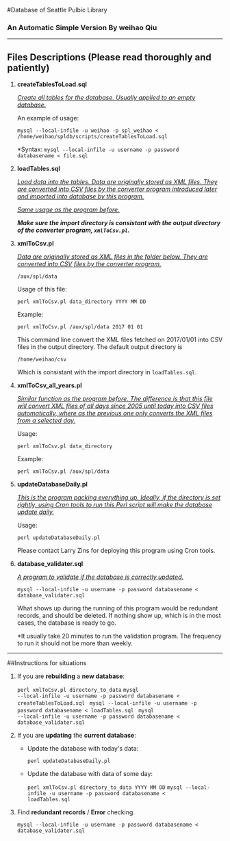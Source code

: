 #Database of Seattle Pulbic Library
### An Automatic Simple Version By weihao Qiu

___

## Files Descriptions (Please read thoroughly and patiently)
1. <b> createTablesToLoad.sql </b>

	<i><u>Create all tables for the database. Usually applied to an empty database.</u></i> 
	
	An example of usage:
	
	<code>mysql --local-infile -u weihao -p spl_weihao < /home/weihao/spldb/scripts/createTablesToLoad.sql</code>
	
	*Syntax:
	<code>mysql --local-infile -u username -p password databasename < file.sql</code>
	
	
2. <b>loadTables.sql </b>

	<i><u>Load data into the tables. Data are originally stored as XML files. They are converted into CSV files by the converter program introduced later and imported into database by this program.
	
	Same usage as the program before.</u></i>
	
	
	<B><i>Make sure the import directory is consistant with the output directory of the converter program, <code>xmlToCsv.pl</code>.</i></b>
	

3. <b>xmlToCsv.pl</b>


	<i><u>Data are originally stored as XML files in the folder below. They are converted into CSV files by the converter program.</u></i>
	
	<code>/aux/spl/data</code>
	
	
	Usage of this file:
	
	
	<code>perl xmlToCsv.pl data\_directory YYYY MM DD</code>
	
	Example:
	
	<code>perl xmlToCsv.pl /aux/spl/data 2017 01 01</code>
	
	This command line convert the XML files fetched on 2017/01/01 into CSV files in the output directory. The default output directory is 
	
	<code>/home/weihao/csv</code>
	
	Which is consistant with the import directory in <code>loadTables.sql</code>.

	
4. <b>xmlToCsv\_all_years.pl</b>

	<i><u>Similar function as the program before. The difference is that this file will convert XML files of all days since 2005 until today into CSV files automatically, where as the previous one only converts the XML files from a selected day.</u></i>
	
	Usage:
	
	<code>perl xmlToCsv.pl data\_directory</code>
	
	
	Example:
	
	<code>perl xmlToCsv.pl /aux/spl/data</code>




5. <b>updateDatabaseDaily.pl</b>

	<i><u> This is the program packing everything up. Ideally, if the directory is set rightly, using Cron tools to run this Perl script will make the database update daily.</i></u>
	
	Usage:
	
	<code>perl updateDatabaseDaily.pl</code>
	
	Please contact Larry Zins for deploying this program using Cron tools.


6. <b>database_validater.sql</b>

	<i><u>A program to validate if the database is correctly updated.</u></i>
	
	<code>mysql --local-infile -u username -p password databasename < database\_validater.sql </code>
	
	What shows up during the running of this program would be redundant records, and should be deleted. If nothing show up, which is in the most cases, the database is ready to go.
	
	*It usually take 20 minutes to run the validation program. The frequency to run it should not be more than weekly.
	
___

##Instructions for situations
1. If you are **rebuilding** a **new database**:

	<code>perl xmlToCsv.pl directory\_to_data</code>
	<code>mysql --local-infile -u username -p password databasename < createTablesToLoad.sql </code>
	<code>mysql --local-infile -u username -p password databasename < loadTables.sql </code>
	<code>mysql --local-infile -u username -p password databasename < database\_validater.sql </code>
	

2. If you are **updating** the **current database**:
	
	* Update the database with today's data:
	
		<code>perl updateDatabaseDaily.pl</code>
 
	* Update the database with data of some day:
	
		<code>perl xmlToCsv.pl directory\_to_data YYYY MM DD</code>
		<code>mysql --local-infile -u username -p password databasename < loadTables.sql </code>
		
3. Find **redundant records** / **Error** checking.

	<code>mysql --local-infile -u username -p password databasename < database\_validater.sql </code>
	
	


	
	